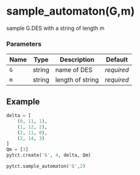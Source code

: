 # sample_automaton(G,m)

sample G.DES with a string of length m

### Parameters
| Name       | Type    | Description      |  Default   |
|------------|---------|------------------|------------|
| `G`        | string  | name of DES      | *required* |
| `m`        | string  | length of string | *required* |



## Example

```python title="sample 1"
delta = [
    (0, 11, 1),
    (1, 12, 2),
    (2, 11, 0),
    (2, 14, 3)
]
Qm = [3]
pytct.create('G', 4, delta, Qm)

pytct.sample_automaton('G',2)
```
